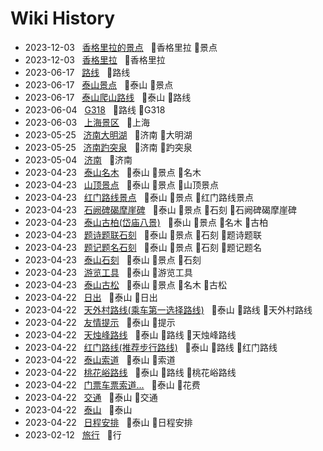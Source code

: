 # Wiki History

- 2023-12-03&nbsp;&nbsp; [香格里拉的景点](/0034_香格里拉_景点)&nbsp;&nbsp; :bookmark:香格里拉 :bookmark:景点
- 2023-12-03&nbsp;&nbsp; [香格里拉](/0033_香格里拉)&nbsp;&nbsp; :bookmark:香格里拉
- 2023-06-17&nbsp;&nbsp; [路线](/0031_路线)&nbsp;&nbsp; :bookmark:路线
- 2023-06-17&nbsp;&nbsp; [泰山景点](/0030_泰山_景点)&nbsp;&nbsp; :bookmark:泰山 :bookmark:景点
- 2023-06-17&nbsp;&nbsp; [泰山爬山路线](/0032_泰山_路线)&nbsp;&nbsp; :bookmark:泰山 :bookmark:路线
- 2023-06-04&nbsp;&nbsp; [G318](/0029_路线_G318)&nbsp;&nbsp; :bookmark:路线 :bookmark:G318
- 2023-06-03&nbsp;&nbsp; [上海景区](/0027_上海)&nbsp;&nbsp; :bookmark:上海
- 2023-05-25&nbsp;&nbsp; [济南大明湖](/0025_济南_大明湖)&nbsp;&nbsp; :bookmark:济南 :bookmark:大明湖
- 2023-05-25&nbsp;&nbsp; [济南趵突泉](/0026_济南_趵突泉)&nbsp;&nbsp; :bookmark:济南 :bookmark:趵突泉
- 2023-05-04&nbsp;&nbsp; [济南](/0024_济南)&nbsp;&nbsp; :bookmark:济南
- 2023-04-23&nbsp;&nbsp; [泰山名木](/0021_泰山_景点_名木)&nbsp;&nbsp; :bookmark:泰山 :bookmark:景点 :bookmark:名木
- 2023-04-23&nbsp;&nbsp; [山顶景点](/0016_泰山_景点_山顶景点)&nbsp;&nbsp; :bookmark:泰山 :bookmark:景点 :bookmark:山顶景点
- 2023-04-23&nbsp;&nbsp; [红门路线景点](/0015_泰山_景点_红门路线景点)&nbsp;&nbsp; :bookmark:泰山 :bookmark:景点 :bookmark:红门路线景点
- 2023-04-23&nbsp;&nbsp; [石阙碑碣摩崖碑](/0020_泰山_景点_石刻_石阙碑碣摩崖碑)&nbsp;&nbsp; :bookmark:泰山 :bookmark:景点 :bookmark:石刻 :bookmark:石阙碑碣摩崖碑
- 2023-04-23&nbsp;&nbsp; [泰山古柏(岱庙八景)](/0022_泰山_景点_名木_古柏)&nbsp;&nbsp; :bookmark:泰山 :bookmark:景点 :bookmark:名木 :bookmark:古柏
- 2023-04-23&nbsp;&nbsp; [题诗题联石刻](/0017_泰山_景点_石刻_题诗题联)&nbsp;&nbsp; :bookmark:泰山 :bookmark:景点 :bookmark:石刻 :bookmark:题诗题联
- 2023-04-23&nbsp;&nbsp; [题记题名石刻](/0018_泰山_景点_石刻_题记题名)&nbsp;&nbsp; :bookmark:泰山 :bookmark:景点 :bookmark:石刻 :bookmark:题记题名
- 2023-04-23&nbsp;&nbsp; [泰山石刻](/0019_泰山_景点_石刻)&nbsp;&nbsp; :bookmark:泰山 :bookmark:景点 :bookmark:石刻
- 2023-04-23&nbsp;&nbsp; [游览工具](/0014_泰山_游览工具)&nbsp;&nbsp; :bookmark:泰山 :bookmark:游览工具
- 2023-04-23&nbsp;&nbsp; [泰山古松](/0023_泰山_景点_名木_古松)&nbsp;&nbsp; :bookmark:泰山 :bookmark:景点 :bookmark:名木 :bookmark:古松
- 2023-04-22&nbsp;&nbsp; [日出](/0010_泰山_日出)&nbsp;&nbsp; :bookmark:泰山 :bookmark:日出
- 2023-04-22&nbsp;&nbsp; [天外村路线(乘车第一选择路线)](/0004_泰山_路线_天外村路线)&nbsp;&nbsp; :bookmark:泰山 :bookmark:路线 :bookmark:天外村路线
- 2023-04-22&nbsp;&nbsp; [友情提示](/0011_泰山_提示)&nbsp;&nbsp; :bookmark:泰山 :bookmark:提示
- 2023-04-22&nbsp;&nbsp; [天烛峰路线](/0008_泰山_路线_天烛峰路线)&nbsp;&nbsp; :bookmark:泰山 :bookmark:路线 :bookmark:天烛峰路线
- 2023-04-22&nbsp;&nbsp; [红门路线(推荐步行路线)](/0005_泰山_路线_红门路线)&nbsp;&nbsp; :bookmark:泰山 :bookmark:路线 :bookmark:红门路线
- 2023-04-22&nbsp;&nbsp; [泰山索道](/0003_泰山_索道)&nbsp;&nbsp; :bookmark:泰山 :bookmark:索道
- 2023-04-22&nbsp;&nbsp; [桃花峪路线](/0006_泰山_路线_桃花峪路线)&nbsp;&nbsp; :bookmark:泰山 :bookmark:路线 :bookmark:桃花峪路线
- 2023-04-22&nbsp;&nbsp; [门票车票索道...](/0012_泰山_花费)&nbsp;&nbsp; :bookmark:泰山 :bookmark:花费
- 2023-04-22&nbsp;&nbsp; [交通](/0009_泰山_交通)&nbsp;&nbsp; :bookmark:泰山 :bookmark:交通
- 2023-04-22&nbsp;&nbsp; [泰山](/0002_泰山)&nbsp;&nbsp; :bookmark:泰山
- 2023-04-22&nbsp;&nbsp; [日程安排](/0013_泰山_日程安排)&nbsp;&nbsp; :bookmark:泰山 :bookmark:日程安排
- 2023-02-12&nbsp;&nbsp; [旅行](/0028_行)&nbsp;&nbsp; :bookmark:行
